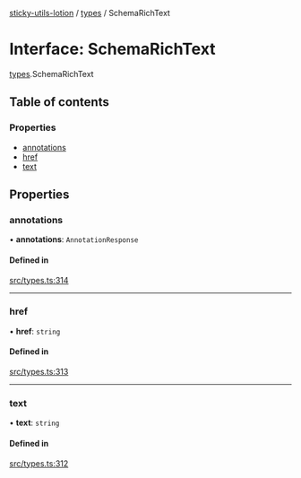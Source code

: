 [sticky-utils-lotion](../README.md) / [types](../modules/types.md) / SchemaRichText

# Interface: SchemaRichText

[types](../modules/types.md).SchemaRichText

## Table of contents

### Properties

- [annotations](types.SchemaRichText.md#annotations)
- [href](types.SchemaRichText.md#href)
- [text](types.SchemaRichText.md#text)

## Properties

### annotations

• **annotations**: `AnnotationResponse`

#### Defined in

[src/types.ts:314](https://github.com/sticky/sticky-utils-lotion/blob/d94a83a/src/types.ts#L314)

___

### href

• **href**: `string`

#### Defined in

[src/types.ts:313](https://github.com/sticky/sticky-utils-lotion/blob/d94a83a/src/types.ts#L313)

___

### text

• **text**: `string`

#### Defined in

[src/types.ts:312](https://github.com/sticky/sticky-utils-lotion/blob/d94a83a/src/types.ts#L312)
